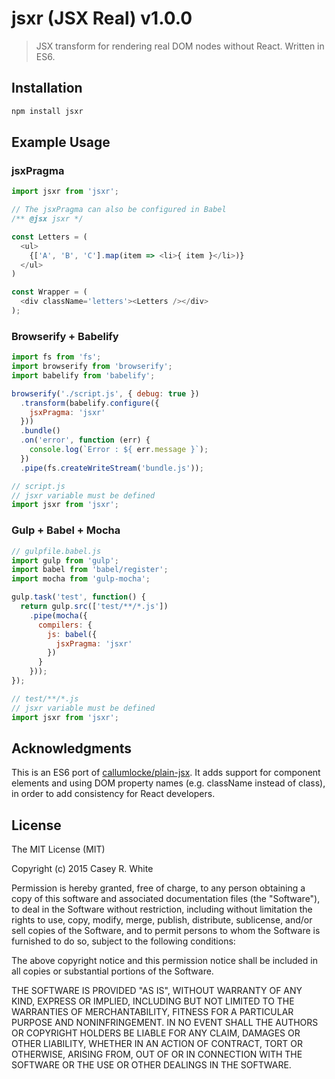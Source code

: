 # jsxr (JSX Real) v1.0.0

> JSX transform for rendering real DOM nodes without React. Written in ES6.

## Installation

```bash
npm install jsxr
```

## Example Usage

### jsxPragma
```js
import jsxr from 'jsxr';

// The jsxPragma can also be configured in Babel
/** @jsx jsxr */

const Letters = (
  <ul>
    {['A', 'B', 'C'].map(item => <li>{ item }</li>)}
  </ul>
)

const Wrapper = (
  <div className='letters'><Letters /></div>
);
```

### Browserify + Babelify
```js
import fs from 'fs';
import browserify from 'browserify';
import babelify from 'babelify';

browserify('./script.js', { debug: true })
  .transform(babelify.configure({
    jsxPragma: 'jsxr'
  }))
  .bundle()
  .on('error', function (err) {
    console.log(`Error : ${ err.message }`);
  })
  .pipe(fs.createWriteStream('bundle.js'));

// script.js
// jsxr variable must be defined
import jsxr from 'jsxr';
```

### Gulp + Babel + Mocha
```js
// gulpfile.babel.js
import gulp from 'gulp';
import babel from 'babel/register';
import mocha from 'gulp-mocha';

gulp.task('test', function() {
  return gulp.src(['test/**/*.js'])
    .pipe(mocha({
      compilers: {
        js: babel({
          jsxPragma: 'jsxr'
        })
      }
    }));
});

// test/**/*.js
// jsxr variable must be defined
import jsxr from 'jsxr';
```

## Acknowledgments

This is an ES6 port of [callumlocke/plain-jsx](https://github.com/callumlocke/plain-jsx).
It adds support for component elements and using DOM property names
(e.g. className instead of class), in order to add consistency for
React developers.

## License

The MIT License (MIT)

Copyright (c) 2015 Casey R. White

Permission is hereby granted, free of charge, to any person obtaining a copy
of this software and associated documentation files (the "Software"), to deal
in the Software without restriction, including without limitation the rights
to use, copy, modify, merge, publish, distribute, sublicense, and/or sell
copies of the Software, and to permit persons to whom the Software is
furnished to do so, subject to the following conditions:

The above copyright notice and this permission notice shall be included in all
copies or substantial portions of the Software.

THE SOFTWARE IS PROVIDED "AS IS", WITHOUT WARRANTY OF ANY KIND, EXPRESS OR
IMPLIED, INCLUDING BUT NOT LIMITED TO THE WARRANTIES OF MERCHANTABILITY,
FITNESS FOR A PARTICULAR PURPOSE AND NONINFRINGEMENT. IN NO EVENT SHALL THE
AUTHORS OR COPYRIGHT HOLDERS BE LIABLE FOR ANY CLAIM, DAMAGES OR OTHER
LIABILITY, WHETHER IN AN ACTION OF CONTRACT, TORT OR OTHERWISE, ARISING FROM,
OUT OF OR IN CONNECTION WITH THE SOFTWARE OR THE USE OR OTHER DEALINGS IN THE
SOFTWARE.
